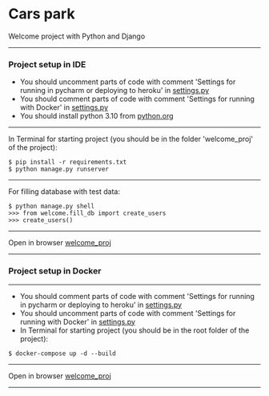 # Cars park
Welcome project with Python and Django

---

### Project setup in IDE
* You should uncomment parts of code with comment
'Settings for running in pycharm or deploying to heroku' in [settings.py](./welcome_proj/settings.py)
* You should comment parts of code with comment
'Settings for running with Docker' in [settings.py](./welcome_proj/settings.py)
* You should install python 3.10 from [python.org](https://www.python.org/downloads/)

---

In Terminal for starting project (you should be in the folder 'welcome_proj' of the project):
```
$ pip install -r requirements.txt
$ python manage.py runserver
```

---

For filling database with test data:
```
$ python manage.py shell
>>> from welcome.fill_db import create_users
>>> create_users()
```

---

Open in browser [welcome_proj](http://127.0.0.1:8000/welcome/)

---
### Project setup in Docker

---
* You should comment parts of code with comment
'Settings for running in pycharm or deploying to heroku' in [settings.py](./welcome_proj/settings.py)
* You should uncomment parts of code with comment
'Settings for running with Docker' in [settings.py](./welcome_proj/settings.py)
* In Terminal for starting project (you should be in the root folder of the project):
```
$ docker-compose up -d --build
```

---

Open in browser [welcome_proj](http://127.0.0.1:8000/welcome/)

---
